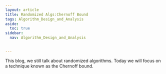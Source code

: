 ```yaml
---
layout: article
title: Randomized Algs:Chernoff Bound
tags: Algorithm_Design_and_Analysis
aside:
  toc: true
sidebar:
  nav: Algorithm_Design_and_Analysis


---
```


This blog, we still talk about randomized algorithms. Today we will focus on a technique known as the Chernoff bound.

<!--more-->